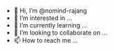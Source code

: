 - 👋 Hi, I’m @nomind-rajang
- 👀 I’m interested in ...
- 🌱 I’m currently learning ...
- 💞️ I’m looking to collaborate on ...
- 📫 How to reach me ...

<!---
nomind-rajang/nomind-rajang is a ✨ special ✨ repository because its `README.md` (this file) appears on your GitHub profile.
You can click the Preview link to take a look at your changes.
--->
